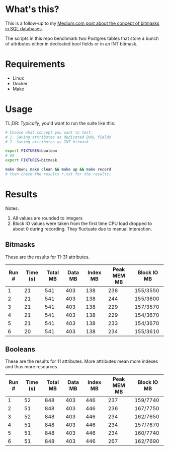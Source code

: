 # What's this?

This is a follow-up to
my [Medium.com post about the concept of bitmasks in SQL databases](https://medium.com/learning-sql/efficient-dbms-storage-of-yes-no-attributes-349d7b4c2ccd).

The scripts in this repo benchmark two Postgres tables that store a bunch of attributes either in dedicated bool fields
or in an INT bitmask.

# Requirements

- Linux
- Docker
- Make

# Usage

TL;DR: *Typically*, you'd want to run the suite like this:

```bash
# Choose what concept you want to test:
# 1. Saving attributes as dedicated BOOL fields
# 2. Saving attributes as INT bitmask

export FIXTURES=boolean
# OR
export FIXTURES=bitmask
```

```bash
make down; make clean && make up && make record 
# then check the results-*.txt for the results.
```

# Results

Notes:

1. All values are rounded to integers
2. Block IO values were taken from the first time CPU load dropped to about 0 during recording. They fluctuate due to
   manual interaction.

## Bitmasks

These are the results for 11-31 attributes. 

| Run # | Time (s) | Total MB | Data MB | Index MB | Peak MEM MB | Block IO MB |
|-------|----------|----------|---------|----------|-------------|-------------|
| 1     | 21       | 541      | 403     | 138      | 238         | 155/3550    |
| 2     | 21       | 541      | 403     | 138      | 244         | 155/3600    |
| 3     | 21       | 541      | 403     | 138      | 229         | 157/3570    |
| 4     | 21       | 541      | 403     | 138      | 229         | 154/3670    |
| 5     | 21       | 541      | 403     | 138      | 233         | 154/3670    |
| 6     | 20       | 541      | 403     | 138      | 234         | 155/3610    |

## Booleans

These are the results for 11 attributes. More attributes mean more indexes and thus
more resources.

| Run # | Time (s) | Total MB | Data MB | Index MB | Peak MEM MB | Block IO MB |
|-------|----------|----------|---------|----------|-------------|-------------|
| 1     | 52       | 848      | 403     | 446      | 237         | 159/7740    |
| 2     | 51       | 848      | 403     | 446      | 236         | 167/7750    |
| 3     | 52       | 848      | 403     | 446      | 234         | 162/7650    |
| 4     | 51       | 848      | 403     | 446      | 234         | 157/7670    |
| 5     | 51       | 848      | 403     | 446      | 234         | 160/7740    |
| 6     | 51       | 848      | 403     | 446      | 267         | 162/7690    |
